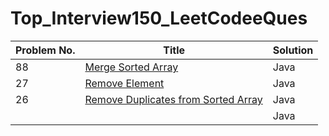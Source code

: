 # Top_Interview150_LeetCodeeQues


| Problem No.           |                       Title                                                                                                          |    Solution      |
|---------------------- |--------------------------------------------------------------------------------------------------------------------------------------|------------------|
| 88                    | [Merge Sorted Array](https://leetcode.com/problems/merge-sorted-array/description/?envType=study-plan-v2&envId=top-interview-150)    |    Java          |
| 27                    | [Remove Element](https://leetcode.com/problems/remove-element/)                                                                      |    Java          |
| 26                    | [Remove Duplicates from Sorted Array](https://leetcode.com/problems/remove-duplicates-from-sorted-array/)                            |    Java          |
|                       |                                                                                                                                      |    Java          |

